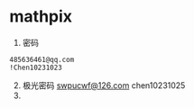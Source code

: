 # mathpix
1. 密码
```shell
485636461@qq.com
!Chen10231023
```
2. 极光密码
swpucwf@126.com
chen10231025
3. 

